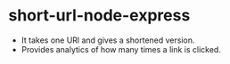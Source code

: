 # short-url-node-express
- It takes one URl and gives a shortened version.
- Provides analytics of how many times a link is clicked.
